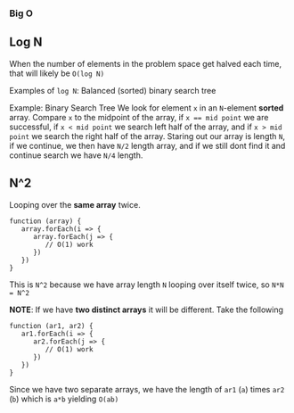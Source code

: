 ### Big O

## Log N

When the number of elements in the problem space get halved each time, that will likely be `O(log N)`

Examples of `log N`: Balanced (sorted) binary search tree

Example: Binary Search Tree
We look for element `x` in an `N`-element **sorted** array.
Compare `x` to the midpoint of the array, if `x == mid point` we are successful, if `x < mid point` we search left half of the array, and if `x > mid point` we search the right half of the array. Staring out our array is length `N`, if we continue, we then have `N/2` length array, and if we still dont find it and continue search we have `N/4` length.

## N^2

Looping over the **same array** twice.

```
function (array) {
   array.forEach(i => {
      array.forEach(j => {
         // O(1) work
      })
   })
}
```

This is `N^2` because we have array length `N` looping over itself twice, so `N*N = N^2`

**NOTE**: If we have **two distinct arrays** it will be different.
Take the following

```
function (ar1, ar2) {
   ar1.forEach(i => {
      ar2.forEach(j => {
         // O(1) work
      })
   })
}
```

Since we have two separate arrays, we have the length of `ar1` (`a`) times `ar2` (`b`) which is `a*b` yielding `O(ab)`
